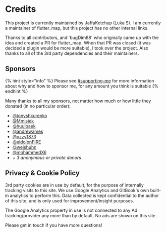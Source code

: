 # Credits

This project is currently maintained by JaffaKetchup (Luka S). I am currently a maintainer of flutter\_map, but this project has no other internal links.

Thanks to all contributors, and 'bugDim88' who originally came up with the idea and created a PR for flutter\_map. When that PR was closed (it was decided a plugin would be more suitable), I took over the project. Also thanks to all of the 3rd party dependencies and their maintainers.

## Sponsors

{% hint style="info" %}
Please see [#supporting-me](./#supporting-me "mention") for more information about why and how to sponsor me, for any amount you think is suitable
{% endhint %}

Many thanks to all my sponsors, not matter how much or how little they donated (in no particular order):

* [@tonyshkurenko](https://github.com/tonyshkurenko)
* [@Mmisiek](https://github.com/Mmisiek)
* [@huulbaek](https://github.com/huulbaek)
* [@andrewames](https://github.com/andrewames)
* [@ozzy1873](https://github.com/ozzy1873)
* [@eidolonFIRE](https://github.com/eidolonFIRE)
* [@weishuhn](https://github.com/weishuhn)
* [@mohammedX6](https://github.com/mohammedX6)
* _+ 3 anonymous or private donors_

## Privacy & Cookie Policy

3rd party cookies are in use by default, for the purpose of internally tracking visits to this site. We use Google Analytics and GitBook's own built-in analytics to perform this. Data collected is kept confidential to the author of this site, and is only used for improvement/insight purposes.

The Google Analytics property in use is not connected to any Ad tracking/provider any more than by default. No ads are shown on this site.

Please get in touch if you have more questions!
